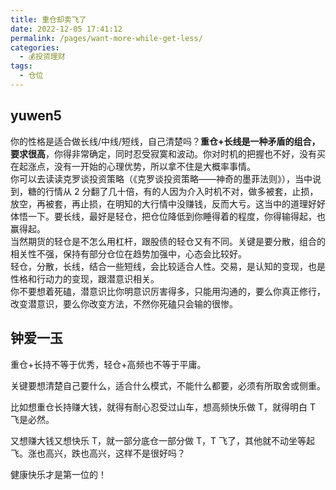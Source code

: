 ```yaml
---
title: 重仓却卖飞了
date: 2022-12-05 17:41:12
permalink: /pages/want-more-while-get-less/
categories:
  - 💰投资理财
tags:
  - 仓位
---
```

## yuwen5

你的性格是适合做长线/中线/短线，自己清楚吗？**重仓+长线是一种矛盾的组合，要求很高**，你得非常确定，同时忍受寂寞和波动。你对时机的把握也不好，没有买在起涨点，没有一开始的心理优势，所以拿不住是大概率事情。  
你可以去读读克罗谈投资策略（《克罗谈投资策略——神奇的墨菲法则》），当中说到，糖的行情从 2 分翻了几十倍，有的人因为介入时机不对，做多被套，止损，放空，再被套，再止损，在明知的大行情中没赚钱，反而大亏。这当中的道理好好体悟一下。要长线，最好是轻仓，把仓位降低到你睡得着的程度，你得输得起，也赢得起。  
当然期货的轻仓是不怎么用杠杆，跟股债的轻仓又有不同。关键是要分散，组合的相关性不强，保持有部分仓位在趋势加强中，心态会比较好。  
轻仓，分散，长线，结合一些短线，会比较适合人性。交易，是认知的变现，也是性格和行动力的变现，跟潜意识相关。  
你不要想着死磕，潜意识比你明意识厉害得多，只能用沟通的，要么你真正修行，改变潜意识，要么你改变方法，不然你死磕只会输的很惨。

## 钟爱一玉

重仓+长持不等于优秀，轻仓+高频也不等于平庸。  
  
关键要想清楚自己要什么，适合什么模式，不能什么都要，必须有所取舍或侧重。  
  
比如想重仓长持赚大钱，就得有耐心忍受过山车，想高频快乐做 T，就得明白 T 飞是必然。  
  
又想赚大钱又想快乐 T，就一部分底仓一部分做 T，T 飞了，其他就不动坐等起飞。涨也高兴，跌也高兴，这样不是很好吗？  
  
健康快乐才是第一位的！
